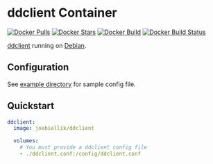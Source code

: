 # ddclient Container

[![Docker Pulls](https://img.shields.io/docker/pulls/joebiellik/ddclient.svg)](https://hub.docker.com/r/joebiellik/ddclient/)
[![Docker Stars](https://img.shields.io/docker/stars/joebiellik/ddclient.svg)](https://hub.docker.com/r/joebiellik/ddclient/)
[![Docker Build](https://img.shields.io/docker/cloud/automated/joebiellik/ddclient.svg)](https://hub.docker.com/r/joebiellik/ddclient/)
[![Docker Build Status](https://img.shields.io/docker/cloud/build/joebiellik/ddclient.svg)](https://hub.docker.com/r/joebiellik/ddclient/)

[ddclient](http://ddclient.sourceforge.net/) running on [Debian](https://hub.docker.com/_/debian/).

## Configuration

See [example directory](https://github.com/jcbiellikltd/docker-ddclient/tree/master/example) for sample config file.

## Quickstart

```yml
ddclient:
  image: joebiellik/ddclient

  volumes:
    # You must provide a ddclient config file
    - ./ddclient.conf:/config/ddclient.conf
```
